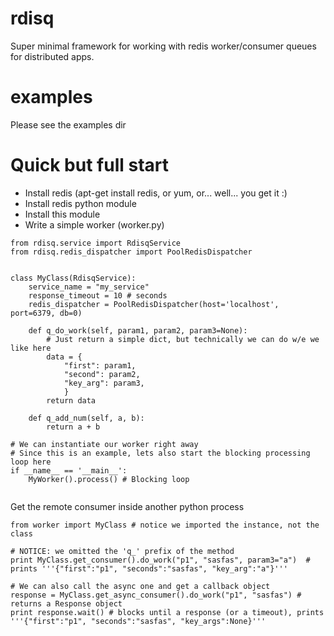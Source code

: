 rdisq
======

Super minimal framework for working with redis worker/consumer queues for distributed apps.


examples
==========
Please see the examples dir


Quick but full start
==========
- Install redis (apt-get install redis, or yum, or... well... you get it :)
- Install redis python module 
- Install this module
- Write a simple worker (worker.py)
```
from rdisq.service import RdisqService
from rdisq.redis_dispatcher import PoolRedisDispatcher


class MyClass(RdisqService):
    service_name = "my_service"
    response_timeout = 10 # seconds
    redis_dispatcher = PoolRedisDispatcher(host='localhost', port=6379, db=0)

    def q_do_work(self, param1, param2, param3=None):
        # Just return a simple dict, but technically we can do w/e we like here
        data = {
            "first": param1,
            "second": param2,
            "key_arg": param3,
            }
        return data

    def q_add_num(self, a, b):
        return a + b

# We can instantiate our worker right away
# Since this is an example, lets also start the blocking processing loop here
if __name__ == '__main__':
    MyWorker().process() # Blocking loop
    
```

Get the remote consumer inside another python process

```
from worker import MyClass # notice we imported the instance, not the class

# NOTICE: we omitted the 'q_' prefix of the method
print MyClass.get_consumer().do_work("p1", "sasfas", param3="a")  # prints '''{"first":"p1", "seconds":"sasfas", "key_arg":"a"}'''

# We can also call the async one and get a callback object
response = MyClass.get_async_consumer().do_work("p1", "sasfas") # returns a Response object
print response.wait() # blocks until a response (or a timeout), prints '''{"first":"p1", "seconds":"sasfas", "key_args":None}'''

```
